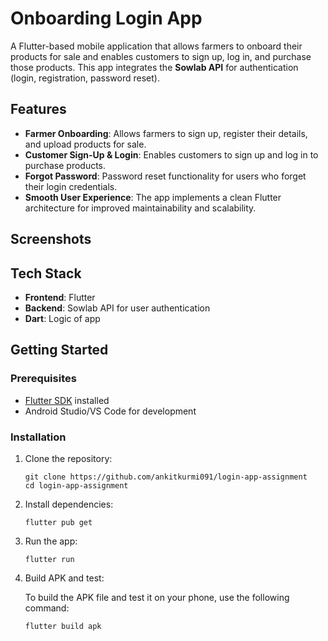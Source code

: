 # Onboarding Login App          

A Flutter-based mobile application that allows farmers to onboard their products for sale and enables customers to sign up, log in, and purchase those products. This app integrates the **Sowlab API** for authentication (login, registration, password reset).

## Features

- **Farmer Onboarding**: Allows farmers to sign up, register their details, and upload products for sale.
- **Customer Sign-Up & Login**: Enables customers to sign up and log in to purchase products.
- **Forgot Password**: Password reset functionality for users who forget their login credentials.
- **Smooth User Experience**: The app implements a clean Flutter architecture for improved maintainability and scalability.

## Screenshots

## Tech Stack

- **Frontend**: Flutter
- **Backend**: Sowlab API for user authentication
- **Dart**: Logic of app

  
## Getting Started

### Prerequisites

- [Flutter SDK](https://flutter.dev/docs/get-started/install) installed
- Android Studio/VS Code for development

### Installation

1. Clone the repository:


       git clone https://github.com/ankitkurmi091/login-app-assignment
       cd login-app-assignment

2. Install dependencies:

       flutter pub get


3. Run the app:

       flutter run

4. Build APK and test:

   To build the APK file and test it on your phone, use the following command:

       flutter build apk
